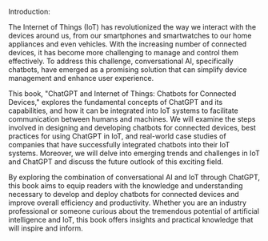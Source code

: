Introduction:

The Internet of Things (IoT) has revolutionized the way we interact with the devices around us, from our smartphones and smartwatches to our home appliances and even vehicles. With the increasing number of connected devices, it has become more challenging to manage and control them effectively. To address this challenge, conversational AI, specifically chatbots, have emerged as a promising solution that can simplify device management and enhance user experience.

This book, "ChatGPT and Internet of Things: Chatbots for Connected Devices," explores the fundamental concepts of ChatGPT and its capabilities, and how it can be integrated into IoT systems to facilitate communication between humans and machines. We will examine the steps involved in designing and developing chatbots for connected devices, best practices for using ChatGPT in IoT, and real-world case studies of companies that have successfully integrated chatbots into their IoT systems. Moreover, we will delve into emerging trends and challenges in IoT and ChatGPT and discuss the future outlook of this exciting field.

By exploring the combination of conversational AI and IoT through ChatGPT, this book aims to equip readers with the knowledge and understanding necessary to develop and deploy chatbots for connected devices and improve overall efficiency and productivity. Whether you are an industry professional or someone curious about the tremendous potential of artificial intelligence and IoT, this book offers insights and practical knowledge that will inspire and inform.
